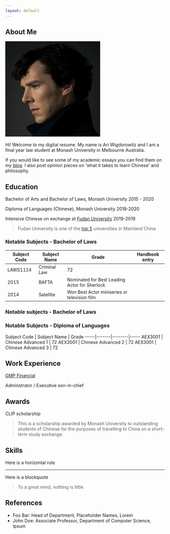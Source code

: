 ```yaml
---
layout: default
---
```


## About Me

<img class="profile-picture" src="sherlock.jpg">

Hi! Welcome to my digital resume. My name is Ari Wigdorowitz and I am a final year law student at Monash University in Melbourne Australia.

If you would like to see some of my academic essays you can find them on my [blog](https://wigdo.github.io/papyrus). I also post opinion pieces on 'what it takes to learn Chinese' and philosophy.

## Education

Bachelor of Arts and Bachelor of Laws, Monash University
2015 - 2020

Diploma of Languages (Chinese), Monash University
2018-2020

Intensive Chinese on exchange at [Fudan University](https://en.wikipedia.org/wiki/Fudan_University 'highly regarded Chinese university')
2019-2019

> Fudan University is one of the [top 5](https://www.timeshighereducation.com/student/best-universities/best-universities-china) universities in Mainland China

### Notable Subjects - Bachelor of Laws

Subject Code | Subject Name | Grade | Handbook entry
-----|-------|--------|-----
LAWS1114 | Criminal Law  | 72
2015 | BAFTA | Nominated for Best Leading Actor for Sherlock
2014 | Satellite | Won Best Actor miniseries or television film

### Notable subjects - Bachelor of Laws

### Notable Subjects - Diploma of Languages

Subject Code | Subject Name | Grade
-----|-------|--------|-----
AEX3001 | Chinese Advanced 1  | 72
AEX3001 | Chinese Advanced 2  | 72
AEX3001 | Chinese Advanced 3  | 72


## Work Experience

[GMP Financial](https://gmpfinancial.com.au/)

Adminstrator / Executive son-in-chief


## Awards

CLIP scholarship
> This is a scholarship awarded by Monash University to outstanding students of Chinese for the purposes of travelling to China on a short-term study exchange.

## Skills


Here is a horizontal rule

---

Here is a blockquote

> To a great mind, nothing is little

## References

* Foo Bar: Head of Department, Placeholder Names, Lorem
* John Doe: Associate Professor, Department of Computer Science, Ipsum
